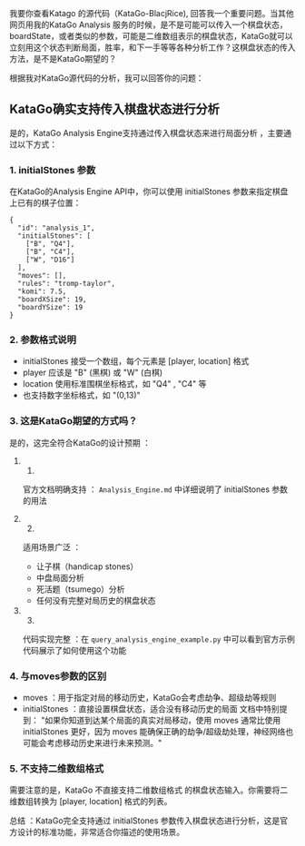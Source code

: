 
我要你查看Katago 的源代码（KataGo-BlacjRice), 回答我一个重要问题。当其他网页用我的KataGo Analysis 服务的时候，是不是可能可以传入一个棋盘状态，boardState，或者类似的参数，可能是二维数组表示的棋盘状态，KataGo就可以立刻用这个状态判断局面，胜率，和下一手等等各种分析工作？这棋盘状态的传入方法，是不是KataGo期望的？

根据我对KataGo源代码的分析，我可以回答你的问题：

## KataGo确实支持传入棋盘状态进行分析
是的，KataGo Analysis Engine支持通过传入棋盘状态来进行局面分析 ，主要通过以下方式：

### 1. initialStones 参数
在KataGo的Analysis Engine API中，你可以使用 initialStones 参数来指定棋盘上已有的棋子位置：

```
{
  "id": "analysis_1",
  "initialStones": [
    ["B", "Q4"],
    ["B", "C4"],
    ["W", "D16"]
  ],
  "moves": [],
  "rules": "tromp-taylor",
  "komi": 7.5,
  "boardXSize": 19,
  "boardYSize": 19
}
```
### 2. 参数格式说明
- initialStones 接受一个数组，每个元素是 [player, location] 格式
- player 应该是 "B" (黑棋) 或 "W" (白棋)
- location 使用标准围棋坐标格式，如 "Q4" , "C4" 等
- 也支持数字坐标格式，如 "(0,13)"
### 3. 这是KataGo期望的方式吗？
是的，这完全符合KataGo的设计预期 ：

1. 1.
   官方文档明确支持 ： `Analysis_Engine.md` 中详细说明了 initialStones 参数的用法
2. 2.
   适用场景广泛 ：
   
   - 让子棋（handicap stones）
   - 中盘局面分析
   - 死活题（tsumego）分析
   - 任何没有完整对局历史的棋盘状态
3. 3.
   代码实现完整 ：在 `query_analysis_engine_example.py` 中可以看到官方示例代码展示了如何使用这个功能
### 4. 与moves参数的区别
- moves ：用于指定对局的移动历史，KataGo会考虑劫争、超级劫等规则
- initialStones ：直接设置棋盘状态，适合没有移动历史的局面
文档中特别提到： "如果你知道到达某个局面的真实对局移动，使用 moves 通常比使用 initialStones 更好，因为 moves 能确保正确的劫争/超级劫处理，神经网络也可能会考虑移动历史来进行未来预测。"

### 5. 不支持二维数组格式
需要注意的是，KataGo 不直接支持二维数组格式 的棋盘状态输入。你需要将二维数组转换为 [player, location] 格式的列表。

总结 ：KataGo完全支持通过 initialStones 参数传入棋盘状态进行分析，这是官方设计的标准功能，非常适合你描述的使用场景。